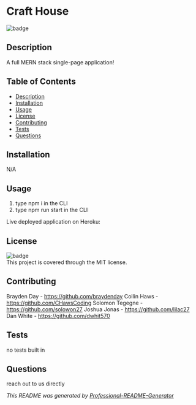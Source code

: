 <h1 text-align="center">Craft House</h1>
  
![badge](https://img.shields.io/badge/license-MIT-brightgreen)<br>

## Description
A full MERN stack single-page application!
<!-- screenshot of application here -->

## Table of Contents
- [Description](#description)
- [Installation](#installation)
- [Usage](#usage)
- [License](#license)
- [Contributing](#contributing)
- [Tests](#tests)
- [Questions](#questions)

## Installation
N/A

## Usage
1. type npm i in the CLI
2. type npm run start in the CLI

Live deployed application on Heroku:
<!-- https://guarded-depths-74082-8f2fc31416d3.herokuapp.com/ -->

## License
![badge](https://img.shields.io/badge/license-MIT-brightgreen)
<br>
This project is covered through the MIT license. 

## Contributing
Brayden Day - https://github.com/braydenday
Collin Haws - https://github.com/CHawsCoding
Solomon Tegegne - https://github.com/solowon27
Joshua Jonas - https://github.com/lilac27
Dan White - https://github.com/dwhit570

## Tests
no tests built in

## Questions
reach out to us directly<br>

_This README was generated by [Professional-README-Generator](https://github.com/braydenday/Professional-README-Generator)_

